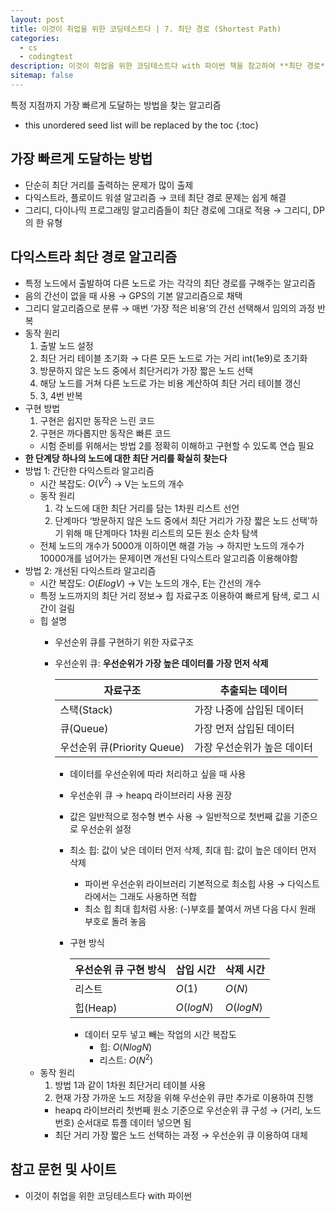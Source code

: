 ```yaml
---
layout: post
title: 이것이 취업을 위한 코딩테스트다 | 7. 최단 경로 (Shortest Path)
categories: 
  - cs
  - codingtest
description: 이것이 취업을 위한 코딩테스트다 with 파이썬 책을 참고하여 **최단 경로**을 공부한 내용입니다.
sitemap: false
---
```


특정 지점까지 가장 빠르게 도달하는 방법을 찾는 알고리즘

* this unordered seed list will be replaced by the toc
{:toc}

## 가장 빠르게 도달하는 방법

- 단순히 최단 거리를 출력하는 문제가 많이 출제
- 다익스트라, 플로이드 워셜 알고리즘 → 코테 최단 경로 문제는 쉽게 해결
- 그리디, 다이나믹 프로그래밍 알고리즘들이 최단 경로에 그대로 적용 → 그리디, DP의 한 유형

## 다익스트라 최단 경로 알고리즘

- 특정 노드에서 출발하여 다른 노드로 가는 각각의 최단 경로를 구해주는 알고리즘
- 음의 간선이 없을 때 사용 → GPS의 기본 알고리즘으로 채택
- 그리디 알고리즘으로 분류 → 매번 ‘가장 적은 비용’의 간선 선택해서 임의의 과정 반복
- 동작 원리
    1. 출발 노드 설정
    2. 최단 거리 테이블 초기화 → 다른 모든 노드로 가는 거리 int(1e9)로 초기화
    3. 방문하지 않은 노드 중에서 최단거리가 가장 짧은 노드 선택
    4. 해당 노드를 거쳐 다른 노드로 가는 비용 계산하여 최단 거리 테이블 갱신
    5. 3, 4번 반복
- 구현 방법
    1. 구현은 쉽지만 동작은 느린 코드
    2. 구현은 까다롭지만 동작은 빠른 코드
    - 시험 준비를 위해서는 방법 2를 정확히 이해하고 구현할 수 있도록 연습 필요
- **한 단계당 하나의 노드에 대한 최단 거리를 확실히 찾는다**
- 방법 1: 간단한 다익스트라 알고리즘
    - 시간 복잡도: $O(V^2)$ → V는 노드의 개수
    - 동작 원리
        1. 각 노드에 대한 최단 거리를 담는 1차원 리스트 선언
        2. 단계마다 ‘방문하지 않은 노드 중에서 최단 거리가 가장 짧은 노드 선택’하기 위해 매 단계마다 1차원 리스트의 모든 원소 순차 탐색
    - 전체 노드의 개수가 5000개 이하이면 해결 가능 → 하지만 노드의 개수가 10000개를 넘어가는 문제이면 개선된 다익스트라 알고리즘 이용해야함
- 방법 2: 개선된 다익스트라 알고리즘
    - 시간 복잡도: $O(ElogV)$ → V는 노드의 개수, E는 간선의 개수
    - 특정 노드까지의 최단 거리 정보→ 힙 자료구조 이용하여 빠르게 탐색, 로그 시간이 걸림
    - 힙 설명
        - 우선순위 큐를 구현하기 위한 자료구조
        - 우선순위 큐: **우선순위가 가장 높은 데이터를 가장 먼저 삭제**
            
            
            | 자료구조 | 추출되는 데이터 |
            | --- | --- |
            | 스택(Stack) | 가장 나중에 삽입된 데이터 |
            | 큐(Queue) | 가장 먼저 삽입된 데이터 |
            | 우선순위 큐(Priority Queue) | 가장 우선순위가 높은 데이터 |
            - 데이터를 우선순위에 따라 처리하고 싶을 때 사용
            - 우선순위 큐 → heapq 라이브러리 사용 권장
            - 값은 일반적으로 정수형 변수 사용 → 일반적으로 첫번째 값을 기준으로 우선순위 설정
            - 최소 힙: 값이 낮은 데이터 먼저 삭제, 최대 힙: 값이 높은 데이터 먼저 삭제
                - 파이썬 우선순위 라이브러리 기본적으로 최소힙 사용 → 다익스트라에서는 그래도 사용하면 적합
                - 최소 힙 최대 힙처럼 사용: (-)부호를 붙여서 꺼낸 다음 다시 원래 부호로 돌려 놓음
            - 구현 방식
                
                
                | 우선순위 큐 구현 방식 | 삽입 시간 | 삭제 시간 |
                | --- | --- | --- |
                | 리스트 | $O(1)$ | $O(N)$ |
                | 힙(Heap) | $O(logN)$ | $O(logN)$ |
                - 데이터 모두 넣고 빼는 작업의 시간 복잡도
                    - 힙: $O(NlogN)$
                    - 리스트: $O(N^2)$
    - 동작 원리
        1. 방법 1과 같이 1차원 최단거리 테이블 사용
        2. 현재 가장 가까운 노드 저장을 위해 우선순위 큐만 추가로 이용하여 진행
        - heapq 라이브러리 첫번째 원소 기준으로 우선순위 큐 구성 → (거리, 노드 번호) 순서대로 튜플 데이터 넣으면 됨
        - 최단 거리 가장 짧은 노드 선택하는 과정 → 우선순위 큐 이용하여 대체

## **참고 문헌 및 사이트** 

- 이것이 취업을 위한 코딩테스트다 with 파이썬